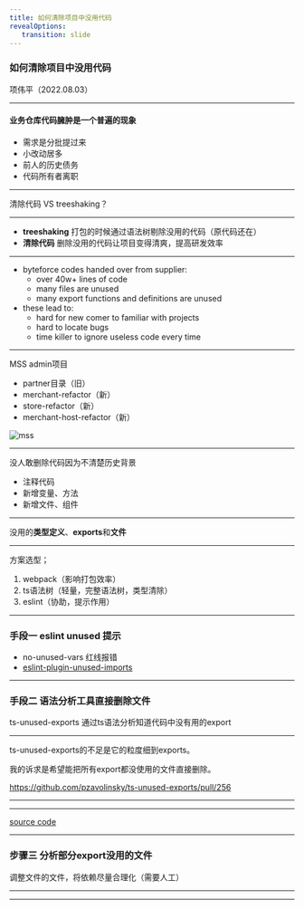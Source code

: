 ```yaml
---
title: 如何清除项目中没用代码
revealOptions: 
   transition: slide
---
```


### 如何清除项目中没用代码

项伟平（2022.08.03）

---

#### 业务仓库代码臃肿是一个普遍的现象

- 需求是分批提过来
- 小改动居多
- 前人的历史债务
- 代码所有者离职

---

清除代码 VS treeshaking？

----

- **treeshaking** 打包的时候通过语法树剔除没用的代码（原代码还在）
- **清除代码** 删除没用的代码让项目变得清爽，提高研发效率

---

- byteforce codes handed over from supplier:
  - over 40w+ lines of code
  - many files are unused
  - many export functions and definitions are unused
- these lead to:
  - hard for new comer to familiar with projects
  - hard to locate bugs
  - time killer to ignore useless code every time

---

MSS admin项目

- partner目录（旧）
- merchant-refactor（新）
- store-refactor（新）
- merchant-host-refactor（新）

![mss](https://keynote.brandonxiang.top/public/img/mss-refactor.png)

---

没人敢删除代码因为不清楚历史背景

- 注释代码
- 新增变量、方法
- 新增文件、组件

---

没用的**类型定义**、**exports**和**文件**

---

方案选型；

1. webpack（影响打包效率）
2. ts语法树（轻量，完整语法树，类型清除）
3. eslint（协助，提示作用）

---

### 手段一 eslint unused 提示

- no-unused-vars 红线报错
- [eslint-plugin-unused-imports](https://github.com/sweepline/eslint-plugin-unused-imports)

---

### 手段二 语法分析工具直接删除文件

ts-unused-exports 通过ts语法分析知道代码中没有用的export

----

ts-unused-exports的不足是它的粒度细到exports。

我的诉求是希望能把所有export都没使用的文件直接删除。

https://github.com/pzavolinsky/ts-unused-exports/pull/256

----

<!-- .slide: data-background="white" data-background-image="https://keynote.brandonxiang.top/public/img/pr-ts-unused.png" data-background-size="contain" -->

----

[source code](https://github.com/pzavolinsky/ts-unused-exports/pull/256/files#diff-cb8f615ef552da084bbd9c8e4006ba57e4aa39f49d91d51ace2c65b92c922667L208)

---
### 步骤三 分析部分export没用的文件

调整文件的文件，将依赖尽量合理化（需要人工）

----

<!-- .slide: data-background="white" data-background-image="https://keynote.brandonxiang.top/public/img/rearrange.png" data-background-size="contain" -->

---